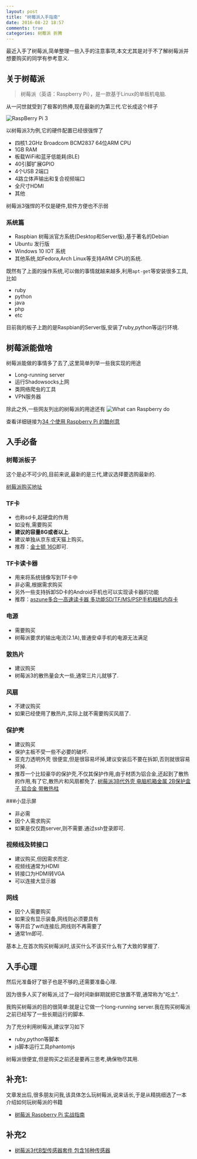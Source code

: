 ```yaml
---
layout: post
title: "树莓派入手指南"
date: 2016-08-22 18:57
comments: true
categories: 树莓派 折腾
---
```

最近入手了树莓派,简单整理一些入手的注意事项,本文尤其是对于不了解树莓派并想要购买的同学有参考意义.

<!--more-->
## 关于树莓派
>树莓派（英语：Raspberry Pi），是一款基于Linux的单板机电脑.

从一问世就受到了极客的热捧,现在最新的为第三代.它长成这个样子

![RaspBerry Pi 3](http://7jpolu.com1.z0.glb.clouddn.com/rasp-pi-3-board.png)

以树莓派3为例,它的硬件配置已经很强悍了

  * 四核1.2GHz Broadcom BCM2837 64位ARM CPU 
  * 1GB RAM
  * 板载WiFi和蓝牙低能耗(BLE)
  * 40引脚扩展GPIO
  * 4个USB 2端口
  * 4路立体声输出和复合视频端口
  * 全尺寸HDMI
  * 其他

树莓派3强悍的不仅是硬件,软件方便也不示弱

### 系统篇
  * Raspbian 树莓派官方系统(Desktop和Server版),基于著名的Debian
  * Ubuntu 发行版
  * Windows 10 IOT 系统
  * 其他系统,如Fedora,Arch Linux等支持ARM CPU的系统.

既然有了上面的操作系统,可以做的事情就越来越多,利用`apt-get`等安装很多工具,比如

  * ruby
  * python
  * java
  * php
  * etc

目前我的板子上跑的是Raspbian的Server版,安装了ruby,python等运行环境.

## 树莓派能做啥
树莓派能做的事情多了去了,这里简单列举一些我实现的用途

  * Long-running server
  * 运行Shadowsocks上网
  * 类网络爬虫的工具
  * VPN服务器

除此之外,一些网友列出的树莓派的用途还有
![What can Raspberry do](http://7jpolu.com1.z0.glb.clouddn.com/what_can_raspberry_do.png)

查看详细链接为[34 个使用 Raspberry Pi 的酷创意](https://linuxtoy.org/archives/cool-ideas-for-raspberry-pi.html)  
  
## 入手必备
### 树莓派板子
这个是必不可少的,目前来说,最新的是三代,建议选择要选购最新的.

[树莓派购买地址](https://s.click.taobao.com/t?e=m%3D2%26s%3DamWLbmV1XgccQipKwQzePOeEDrYVVa64LKpWJ%2Bin0XJRAdhuF14FMT1lcDSXifeVJ1gyddu7kN9vRUYbRlHU7J%2B%2BSDWneZ66INJ8WUjAPUqkT6EZztYEhsqTGz9ILkhfHHdyogwR%2Bmif3d%2F3%2BY0U2sYOae24fhW0&pvid=53_117.100.123.217_1135_1491715886620)

### TF卡
  * 也称sd卡,起硬盘的作用
  * 如没有,需要购买
  * **建议的容量8G或者以上**.
  * 建议单独从京东或天猫上购买。
  * 推荐：[金士顿 16G](https://s.click.taobao.com/t?e=m%3D2%26s%3DPznSC3MbYUMcQipKwQzePOeEDrYVVa64K7Vc7tFgwiHjf2vlNIV67oVyT62DOxkm7km9mWjOCUbM3gYQjCL89vSdxyvKgR5IYpon8UCVSYa0Y5H7SRGlljbN5Lj4uDgdR1vdRbvMIqTsUdEykNJqqxrHip5TDoqW&pvid=10_117.100.136.71_7646_1482673558764)即可.

### TF卡读卡器
  * 用来将系统镜像写到TF卡中
  * 非必需,根据需求购买
  * 另外一些支持拆卸SD卡的Android手机也可以实现读卡器的功能
  * 推荐：[aszune多合一高速读卡器 多功能SD/TF/MS/PSP手机相机内存卡](https://s.click.taobao.com/t?e=m%3D2%26s%3Dtx92UoDB9KccQipKwQzePOeEDrYVVa64K7Vc7tFgwiHjf2vlNIV67tcaUqBHDIydLzyWwQxzkU%2FM3gYQjCL89vSdxyvKgR5IYpon8UCVSYa8QQ2rDp0VRYQr13kiO08GlrfKbc84rldXkrGSpNbO1w6XNX%2Byi3HbxiXvDf8DaRs%3D&pvid=10_117.100.136.71_7297_1482673861615)

### 电源
  * 需要购买
  * 树莓派要求的输出电流(2.1A),普通安卓手机的电源无法满足
 
### 散热片
  * 建议购买
  * 树莓派3的散热量会大一些,通常三片儿就够了.

### 风扇
  * 不建议购买
  * 如果已经使用了散热片,实际上就不需要购买风扇了.

### 保护壳
  * 建议购买
  * 保护主板不受一些不必要的破坏.
  * 亚克力透明外壳 很便宜,但是很容易坏掉,建议安装后不要在拆卸,否则就很容易坏掉.
  * 推荐一个比较豪华的保护壳,不仅其保护作用,由于材质为铝合金,还起到了散热的作用,有了它,散热片和风扇都免了. [树莓派3B代外壳 电脑机箱金属 2B保护盒子 铝合金 带散热柱](http://s.click.taobao.com/t?e=m%3D2%26s%3DQfp662yOKDAcQipKwQzePOeEDrYVVa64LKpWJ%2Bin0XLjf2vlNIV67lq2yb%2B823hksUZsiWgXrvjM3gYQjCL89vSdxyvKgR5IYpon8UCVSYajLHHEy4DVWPecTmP%2Bt89nu9eJRZ3mZqJD8TATeSZeQGTuSLA3e9ZzxiXvDf8DaRs%3D&pvid=10_118.247.4.215_1955_1471161468655)

###小显示屏
  * 非必需
  * 因个人需求购买
  * 如果是仅仅跑server,则不需要.通过ssh登录即可.

### 视频线及转接口
  * 建议购买,但因需求而定.
  * 视频线通常为HDMI
  * 转接口为HDMI转VGA
  * 可以连接大显示器

### 网线
  * 因个人需要购买
  * 如果没有显示装备,网线则必须要具有
  * 等开启了wifi连接后,网线则不再需要了
  * 通常1m即可.

基本上,在首次购买树莓派时,该买什么不该买什么有了大致的掌握了.
   
## 入手心理
然后光准备好了银子也是不够的,还需要准备心理.

因为很多人买了树莓派,过了一段时间新鲜期就把它放置不管,通常称为"吃土".

我购买树莓派的目的很简单:就是让它做一个long-running server.我在购买树莓派之前已经写了一些长期运行的脚本.

为了充分利用树莓派,建议学习如下

  * ruby,python等脚本
  * js脚本运行工具phantomjs

树莓派很便宜,但是购买之前还是要再三思考,确保物尽其用.

## 补充1:
文章发出后,很多朋友问我,该具体怎么玩树莓派,说来话长,于是从精挑细选了一本介绍如何玩树莓派的书籍

  * [树莓派 Raspberry Pi 实战指南](http://union.click.jd.com/jdc?e=&p=AyIHZR5aEQISA1AYUyUCEgFVGF4UBSJDCkMFSjJLQhBaUAscSkIBR0ROVw1VC0dFFQIUB1YeWhIdS0IJRmtza2JjB08GVmFEBA18OVIFbwUtayhDDh43Vx1TFgQSBFQaaxcAEgdcH1sUByI3NGlrR2zKsePD%2FqQexq3aztOCMhcHVB1SEwcaAGUbXhMAFwFWG1IWBhAOZRxrRV1HRAtDDl1GRjdl&t=W1dCFBBFC1pXUwkEAEAdQFkJBVsVBBIEUBpcCltXWwg%3D)

## 补充2
  * [树莓派3代B型传感器套件 包含16种传感器](https://s.click.taobao.com/t?e=m%3D2%26s%3DC0D1WNsa%2FkAcQipKwQzePOeEDrYVVa64LKpWJ%2Bin0XLjf2vlNIV67gJaOZeI%2BkuIF%2FSaKyaJTUbM3gYQjCL89vSdxyvKgR5IYpon8UCVSYZZln0vafkv4GAtvLiJtd%2BYlrfKbc84rldy6biH%2FHXYoR%2FeYmCjoUYzxiXvDf8DaRs%3D&pvid=10_116.243.181.163_528_1486887990075)
